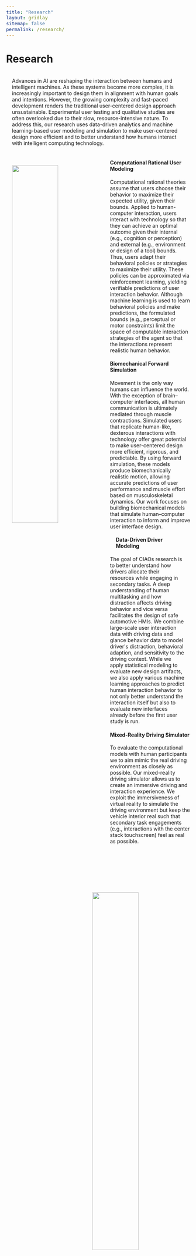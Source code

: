 ```yaml
---
title: "Research"
layout: gridlay
sitemap: false
permalink: /research/
---
```

<style>
code {padding: 6px 8px; font-size: 90%;}
.row h2 {padding: 16px 16px}
.row p {padding: 16px 16px}
.rowl1 p {padding: 0px 0px}
.rowl1 img {padding: 16px 16px}
.rowl2 p {padding: 16px 16px}
.rowl2 h4 {padding: 16px 16px}
.rowl2 img {padding: 16px 16px}

</style>

# Research

<div class="row">
  
  <p> Advances in AI are reshaping the interaction between humans and intelligent machines.
As these systems become more complex, it is increasingly important to design them in alignment with human goals and intentions. However, the growing complexity and fast-paced development renders the traditional user-centered design approach unsustainable. Experimental user testing and qualitative studies are often overlooked due to their slow, resource-intensive nature. To address this, our research uses data-driven analytics and machine learning-based user modeling and simulation to make user-centered design more efficient and to better understand how humans interact with intelligent computing technology. </p>


<div class="rowl1">
  <img src="{{ site.url }}{{ site.baseurl }}/images/respic/CompRationalCar.png" class="img-responsive" width="50%" style=" float: left; border-radius:7px" />
  <h4 style="overflow: hidden"> Computational Rational User Modeling </h4>
  <p style="overflow: hidden"> Computational rational theories assume that users choose their behavior to maximize their expected utility, given their bounds. Applied to human-computer interaction, users interact with technology so that they can achieve an optimal outcome given their internal (e.g., cognition or perception) and external (e.g., environment or design of a tool) bounds. Thus, users adapt their behavioral policies or strategies to maximize their utility. These policies can be approximated via reinforcement learning, yielding verifiable predictions of user interaction behavior. Although machine learning is used to learn behavioral policies and make predictions, the formulated bounds (e.g., perceptual or motor constraints) limit the space of computable interaction strategies of the agent so that the interactions represent realistic human behavior. </p>
</div>


<div class="rowl1">
  <img src="{{ site.url }}{{ site.baseurl }}/images/respic/biomech.png" class="img-responsive" width="50%" style=" float: right; border-radius:7px" />
  <h4 style="overflow: hidden"> Biomechanical Forward Simulation </h4>
  <p style="overflow: hidden"> Movement is the only way humans can influence the world. With the exception of brain–computer interfaces, all human communication is ultimately mediated through muscle contractions. Simulated users that replicate human-like, dexterous interactions with technology offer great potential to make user-centered design more efficient, rigorous, and predictable. By using forward simulation, these models produce biomechanically realistic motion, allowing accurate predictions of user performance and muscle effort based on musculoskeletal dynamics. Our work focuses on building biomechanical models that simulate human–computer interaction to inform and improve user interface design.
  </p>
</div>



<div class="rowl1">
  <img src="{{ site.url }}{{ site.baseurl }}/images/respic/DataDriven.png" class="img-responsive" width="50%" style=" float: left; border-radius:7px" />
  <h4 style="overflow: hidden; padding: 0px 16px"> Data-Driven Driver Modeling </h4>
  <p style="padding: 0px 16px"> The goal of CIAOs research is to better understand how drivers allocate their resources while engaging in secondary tasks. A deep understanding of human multitasking and how distraction affects driving behavior and vice versa facilitates the design of safe automotive HMIs. We combine large-scale user interaction data with driving data and glance behavior data to model driver's distraction, behavioral adaption, and sensitivity to the driving context. While we apply statistical modeling to evaluate new design artifacts, we also apply various machine learning approaches to predict human interaction behavior to not only better understand the interaction itself but also to evaluate new interfaces already before the first user study is run. </p>
</div>



<div class="rowl1">
  <img src="{{ site.url }}{{ site.baseurl }}/images/respic/simulator.JPG" class="img-responsive" width="50%" style=" float: right; border-radius:7px" />
  <h4 style="overflow: hidden"> Mixed-Reality Driving Simulator </h4>
  <p style="overflow: hidden"> To evaluate the computational models with human participants we to aim mimic the real driving environment as closely as possible. Our mixed-reality driving simulator allows us to create an immersive driving and interaction experience. We exploit the immersiveness of virtual reality to simulate the driving environment but keep the vehicle interior real such that secondary task engagements (e.g., interactions with the center stack touchscreen) feel as real as possible. </p>
</div>

